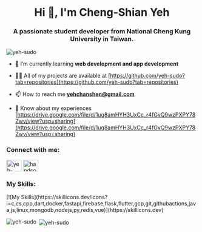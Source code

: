 <h1 align="center">Hi 👋, I'm Cheng-Shian Yeh</h1>
<h3 align="center">A passionate student developer from National Cheng Kung University in Taiwan.</h3>

<p align="left"> <img src="https://komarev.com/ghpvc/?username=yeh-sudo&label=Profile%20views&color=0e75b6&style=flat" alt="yeh-sudo" /> </p>

- 🌱 I’m currently learning **web development and app development**

- 👨‍💻 All of my projects are available at [https://github.com/yeh-sudo?tab=repositories](https://github.com/yeh-sudo?tab=repositories)

- 📫 How to reach me **yehchanshen@gmail.com**

- 📄 Know about my experiences [https://drive.google.com/file/d/1ug8amHYH3UxCc_r4fGvQ9wzPXPY78Zwv/view?usp=sharing](https://drive.google.com/file/d/1ug8amHYH3UxCc_r4fGvQ9wzPXPY78Zwv/view?usp=sharing)

<h3 align="left">Connect with me:</h3>
<p align="left">
<a href="https://linkedin.com/in/yeh-profile" target="blank"><img align="center" src="https://raw.githubusercontent.com/rahuldkjain/github-profile-readme-generator/master/src/images/icons/Social/linked-in-alt.svg" alt="yeh-profile" height="30" width="40" /></a>
<a href="https://codeforces.com/profile/handsomeyeh" target="blank"><img align="center" src="https://raw.githubusercontent.com/rahuldkjain/github-profile-readme-generator/master/src/images/icons/Social/codeforces.svg" alt="handsomeyeh" height="30" width="40" /></a>
</p>

<h3 align="left">My Skills:</h3>
[![My Skills](https://skillicons.dev/icons?i=c,cs,cpp,dart,docker,fastapi,firebase,flask,flutter,gcp,git,githubactions,java,js,linux,mongodb,nodejs,py,redis,vue)](https://skillicons.dev)

<p><img align="left" src="https://github-readme-stats.vercel.app/api/top-langs?username=yeh-sudo&show_icons=true&locale=en&layout=compact" alt="yeh-sudo" /></p>

<p>&nbsp;<img align="center" src="https://github-readme-stats.vercel.app/api?username=yeh-sudo&show_icons=true&locale=en" alt="yeh-sudo" /></p>
